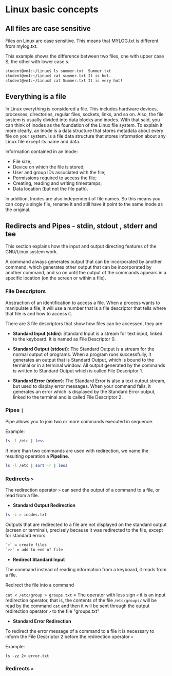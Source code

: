 # Linux basic concepts

## All files are case sensitive

Files on Linux are case sensitive. This means that MYLOG.txt is different from mylog.txt.

This example shows the difference between two files, one with upper case S, the other with lower case s.

```bash
student@vm1:~/Linux$ ls summer.txt  Summer.txt
student@vm1:~/Linux$ cat summer.txt It is hot.
student@vm1:~/Linux$ cat Summer.txt It is very hot!
```

## Everything is a file

In Linux everything is considered a file. This includes hardware devices, processes, directories, regular files, sockets, links, and so on. Also, the file system is usually divided into data blocks and inodes. With that said, you can think of inodes as the foundation of the Linux file system. To explain it more clearly, an Inode is a data structure that stores metadata about every file on your system. Is a file data structure that stores information about any Linux file except its name and data.

Information contained in an Inode:

* File size;
* Device on which the file is stored;
* User and group IDs associated with the file;
* Permissions required to access the file;
* Creating, reading and writing timestamps;
* Data location (but not the file path).

In addition, Inodes are also independent of file names. So this means you can copy a single file, rename it and still have it point to the same Inode as the original.

## Redirects and Pipes - stdin, stdout , stderr and tee

This section explains how the input and output directing features of the GNU/Linux system work. 

A command always generates output that can be incorporated by another command, which generates other output that can be incorporated by another command, and so on until the output of the commands appears in a specific location (on the screen or within a file).


### File Descriptors

Abstraction of an identification to access a file. When a process wants to manipulate a file, it will use a number that is a file descriptor that tells where that file is and how to access it.

There are 3 file descriptors that show how files can be accessed, they are:

* **Standard Input (stdin)**: Standard Input is a stream for text input, linked to the keyboard. It is named as File Descriptor 0.

* **Standard Output (stdout)**: The Standard Output is a stream for the normal output of programs. When a program runs successfully, it generates an output that is Standard Output, which is bound to the terminal or in a terminal window. All output generated by the commands is written to Standard Output which is called File Descriptor 1.

* **Standard Error (stderr)**: The Standard Error is also a text output stream, but used to display error messages.
When your command fails, it generates an error which is displayed by the Standard Error output, linked to the terminal and is called File Descriptor 2.

### Pipes `|`

Pipe allows you to join two or more commands executed in sequence.

Example:

```bash
ls -l /etc | less 
```

If more than two commands are used with redirection, we name the resulting operation a **Pipeline**.

```bash
ls -l /etc | sort -r | less
```

### Redirects `>`

The redirection operator `>` can send the output of a command to a file, or read from a file.

* **Standard Output Redirection**

```bash
ls -i > inodes.txt
```
Outputs that are redirected to a file are not displayed on the standard output (screen or terminal), precisely because it was redirected to the file, except for standard errors.

```bash
`>` = create files
`>>` = add to end of file
```

* **Redirect Standard Input**

The command instead of reading information from a keyboard, it reads from a file. 

Redirect the file into a command

`cat < /etc/group > groups.txt` = The operator with less sign `<` it is an input redirection operator, that is, the contents of the file `/etc/groups/` will be read by the command `cat` and then it will be sent through the output redirection operator `>` to the file "groups.txt"

* **Standard Error Redirection**

To redirect the error message of a command to a file it is necessary to inform the File Descriptor 2 before the redirection operator `>`

Example:

`ls -zz 2> error.txt`

### Redirects `>`
